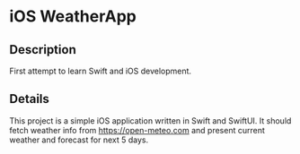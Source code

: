 # iOS WeatherApp

## Description

First attempt to learn Swift and iOS development.

## Details

This project is a simple iOS application written in Swift and SwiftUI.
It should fetch weather info from https://open-meteo.com and present current weather and forecast for next 5 days.
